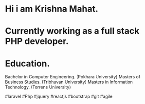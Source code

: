 # Hi i am Krishna Mahat.

# Currently working as a full stack PHP developer.

# Education.
  Bachelor in Computer Engineering.  (Pokhara University)
  Masters of Business Studies. (Tribhuvan University)
  Masters in Information Technology. (Torrens University)

#laravel #Php #jquery #reactjs #bootstrap #git #agile
